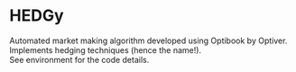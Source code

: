 # HEDGy
Automated market making algorithm developed using Optibook by Optiver. Implements hedging techniques (hence the name!).<br/>
See environment for the code details.
